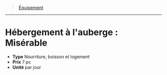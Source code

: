 ﻿---
!EquipmentItem
Type: Nourriture, boisson et logement
Price: 7 pc
Unity: par jour
Id: equipment_hd.md#hébergement-à-lauberge--misérable
ParentLink: equipment_hd.md#Équipement
Name: "Hébergement à l'auberge : Misérable"
ParentName: Équipement
NameLevel: 1
Attributes: {}
---
> [Équipement](hd_equipment.md)

---

# Hébergement à l'auberge : Misérable

- **Type** Nourriture, boisson et logement
- **Prix** 7 pc
- **Unité** par jour

